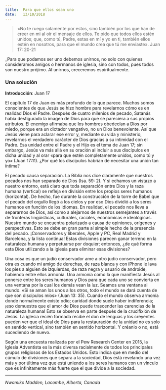 ```yaml
---
title:  Para que ellos sean uno
date:   13/10/2018
---
```


><p></p>
> «No te ruego solamente por estos, sino también por los que han de creer en mi al oír el mensaje de ellos. Te pido que todos ellos estén unidos; que, como tú, Padre, estas en mí y yo en ti, también ellos estén en nosotros, para que el mundo crea que tú me enviaste». Juan 17: 20-21

_Para que podamos ser uno debemos unirnos, no solo con quienes consideramos amigos o hermanos de iglesia, sino con todos, pues todos son nuestro prójimo. Al unirnos, creceremos espiritualmente.

### Una solución

**Introducción**: Juan 17

El capítulo 17 de Juan es más profundo de lo que parece. Muchos somos conscientes de que Jesús se hizo hombre para revelarnos cómo es en realidad Dios el Padre. Después de cuatro milenios de pecado, Satanás había desfigurado la imagen de Dios para que se pareciera a sus propios atributos. El enemigo afirmaba que los hombres obedecían a Dios por miedo, porque era un dictador vengativo, no un Dios benevolente. Así que Jesús viene para aclarar ese error y, mediante su vida y ministerio, revelarnos el verdadero carácter de Dios gracias a su intimidad con el Padre. Esa unidad entre el Padre y el Hijo es el tema de Juan 17; sin embargo, Jesús va más allá en su oración al incluir a sus discípulos en dicha unidad y al orar «para que estén completamente unidos, como tú y yo» (Juan 17:11). ¿Por qué los discípulos habrían de necesitar una unión tan íntima?

El pecado causa separación. La Biblia nos dice claramente que nuestros pecados nos han separado de Dios (Isa. 59: 2). Y si echamos un vistazo a nuestro entorno, está claro que toda separación entre Dios y la raza humana (vertical) se refleja en división entre los propios seres humanos (horizontal). De hecho, fue durante la construcción de la torre de Babel que el pecado del orgullo llegó a los cielos y por eso Dios dividió a los seres humanos en función de los idiomas. En realidad, el pecado nos lleva a separarnos de Dios, así como a alejarnos de nuestros semejantes a través de fronteras lingüísticas, culturales, raciales, económicas e ideológicas. Nuestro mundo se encuentra polarizado a causa de opiniones, orígenes y perspectivas. Esto se debe en gran parte al simple hecho de la presencia del pecado. ¡Conservadores y liberales, Apple y PC, Real Madrid y Barcelona, y la lista continua! Estas divisiones parecen ganar terreno en la naturaleza humana y perpetuarse por doquier; entonces, ¿de qué forma esta Dios utilizando a la iglesia para eliminar esas divisiones?

Una cosa es que un judío conservador ame a otro judío conservador, pero otra es cuando mi amigo de derechas, de raza blanca y con iPhone le lava los pies a alguien de izquierdas, de raza negra y usuario de androide, habiendo entre ellos armonía. Una armonía como la que manifiesta Jesús al ponerse entre los seres humanos y Dios para que cada uno se convierta en una ventana por la cual los demás vean la luz. Seamos una ventana al mundo. «Si se aman los unos a los otros, todo el mundo se dará cuenta de que son discípulos míos» (Juan 13: 35). Cuando el mundo observa armonía donde normalmente existe odio; caridad donde suele haber indiferencia; ¡eso demuestra que el amor de Dios puede trascender las carencias de la naturaleza humana! Esto se observa en parte después de la crucifixión de Jesús. La iglesia recién formada recibe el don de lenguas y los creyentes pueden ver que el ideal de Dios para la restauración de la unidad no es solo en sentido vertical, sino también en sentido horizontal. Y créanlo o no, está sucediendo de nuevo.

Según una encuesta realizada por el Pew Research Center en 2015, la Iglesia Adventista es la más diversa racialmente de todos los principales grupos religiosos de los Estados Unidos. Esto indica que en medio del cúmulo de divisiones que separa a la sociedad, Dios está revelando una vez más y por última vez que está uniendo a los seres humanos con un vínculo que es infinitamente más fuerte que el que divide a la sociedad.

---

_Nwamiko Madden, Lacombe, Alberta, Canada_